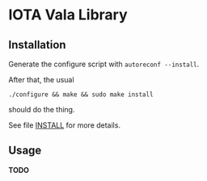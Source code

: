 # IOTA Vala Library

## Installation

Generate the configure script with `autoreconf --install`.

After that, the usual

```
./configure && make && sudo make install
```

should do the thing.

See file [INSTALL](INSTALL) for more details.

## Usage

**TODO**

